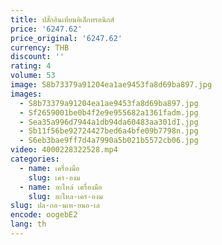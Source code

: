 ```yaml
---
title: ปลั๊กอินเทียนอิเล็กทรอนิกส์
price: '6247.62'
price_original: '6247.62'
currency: THB
discount: ''
rating: 4
volume: 53
image: S8b73379a91204ea1ae9453fa8d69ba897.jpg
images:
  - S8b73379a91204ea1ae9453fa8d69ba897.jpg
  - Sf2659001be0b4f2e9e955682a1361fadm.jpg
  - Sea35a996d7944a1db94da60483aa301dI.jpg
  - Sb11f56be92724427bed6a4bfe09b7798n.jpg
  - S6eb3bae9ff7d4a7990a5b021b5572cb06.jpg
video: 4000228322528.mp4
categories:
  - name: เครื่องมือ
    slug: เคร-องม
  - name: อะไหล่ เครื่องมือ
    slug: อะไหล-เคร-องม
slug: ปล-กอ-นเท-ยนอ-เล
encode: oogebE2
lang: th
---
```

  